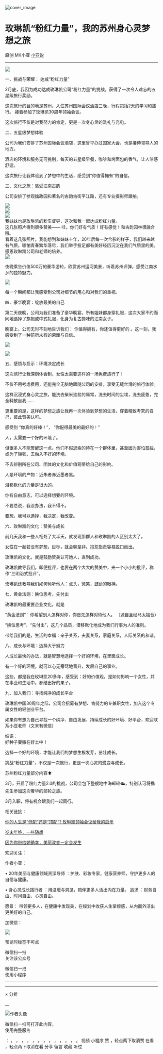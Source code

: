![cover_image](https://mmbiz.qpic.cn/mmbiz_jpg/A8SKDch4cJECyhbg8c7jCt4VcUmn4gq7MiannicKibpCCceUsRjqJOmo3SVpVEUk9TSgh1FLYT25ZUN7NH24oymag/0?wx_fmt=jpeg)

#  玫琳凯“粉红力量”，我的苏州身心灵梦想之旅

原创  MK小亚  [ 小亚说 ](javascript:void\(0\);)

__ _ _ _ _

![](https://mmbiz.qpic.cn/mmbiz_jpg/A8SKDch4cJGuWyic01TyplGXeW1gpibs3gxcZYWPS7eqD5icT2uakoOudBTut7XojoT3Z6X2eNl40siavmJjIaGgNw/640?wx_fmt=jpeg)  

一、挑战与荣耀：  达成“粉红力量”  

  

2月底，我因为成功达成玫琳凯公司“粉红力量”的挑战，获得了一次令人难忘的五星级旅行奖励。

  

这次旅行的目的地是苏州，入住苏州国际会议酒店三晚，行程包括2天的学习和旅行。  接着参加了玫琳凯30周年领袖会议。

  

这次旅行不仅是对我努力的肯定，更是一次身心灵的洗礼与充电。  
  
二、五星级梦想体验

  
公司为我们安排了苏州国际会议酒店，这里曾举办过国家大会，也是接待领导人的地方。

  

酒店的环境和服务无可挑剔，每天的五星级早餐，咖啡和烤面包的香气，让人倍感舒适。

这次旅行让我体验到了梦想中的生活，感受到“你值得拥有”的自信。  
  
三、文化之旅：感受江南古韵

  
公司安排了参观拙政园和著名的古韵古街平江路，还有专业摄影师跟拍。

  

![](https://mmbiz.qpic.cn/mmbiz_jpg/A8SKDch4cJECyhbg8c7jCt4VcUmn4gq7j53T66stTyyqpJA7CZyibiawr48WlAIx4HdwicoVW0NEibMHJnDYpVmlGQ/640?wx_fmt=jpeg)  
![](https://mmbiz.qpic.cn/mmbiz_jpg/A8SKDch4cJECyhbg8c7jCt4VcUmn4gq7ib1agKm9Tc0xB0xEwWNHib93LDLjNyqkfTz6yiax2MWg6QEiawJfDP9DXQ/640?wx_fmt=jpeg)  
![](https://mmbiz.qpic.cn/mmbiz_jpg/A8SKDch4cJECyhbg8c7jCt4VcUmn4gq7qTpLrbZHfEM0G9cYpgBasBWtV8Gibyez8CtLLibQ2c9vaxEPsZw873RQ/640?wx_fmt=jpeg)  
我妹妹也是玫琳凯的粉车督导，这次和我一起达成粉红力量。  
这几张照片得到很多赞美——  哇，你们好有气质！好有感觉！和古韵园林很融合哦。  
看着这几张照片，我能想到和妹妹十年，20年后每一次合影的样子，我们越来越有气质，哪怕青春繁华落尽，我们举手投足都有美好经历沉淀在我们气质里的美。
感恩玫琳凯公司和老师的培养。  
![](https://mmbiz.qpic.cn/mmbiz_jpg/A8SKDch4cJECyhbg8c7jCt4VcUmn4gq7tIEwXd7kXH1YNkHib6Sl7ONwVsDicAFC1mfY0dj9DpwzbCibNcufg3uLw/640?wx_fmt=jpeg)  

夜晚乘坐价值500万的豪华游轮，欣赏苏州运河美景，听着苏州评弹，感受江南水乡的独特魅力。

  

![](https://mmbiz.qpic.cn/mmbiz_jpg/A8SKDch4cJECyhbg8c7jCt4VcUmn4gq7G34Fkr1ia7L0Wv2R5M1Xia6kQcSs4cNVyOqIc3v7rVxdDbGr2IMPY5hg/640?wx_fmt=jpeg)  

每一个瞬间都让我感受到公司对细节的用心和对我们的重视。

  

四、豪华晚宴：绽放最美的自己  

  
第二天夜晚，公司为我们准备了豪华晚宴。所有姐妹都身穿礼服，这次大家不约而同地选择了旗袍或中式礼服，化身为复古韵味的江南女子。

  

晚宴上，公司无时不刻地告诉我们：  你值得拥有，你还值得更好的  。这一刻，我感受到了一种前所未有的荣耀与自信。  
  

![](https://mmbiz.qpic.cn/mmbiz_jpg/A8SKDch4cJECyhbg8c7jCt4VcUmn4gq7sFhmk2u0nAoPhP0oWVTMeBYfx7E3jPkZc9CicmBnPorV51WZh02BRbQ/640?wx_fmt=jpeg)

  

![](https://mmbiz.qpic.cn/mmbiz_jpg/A8SKDch4cJECyhbg8c7jCt4VcUmn4gq7Q4yRjBcm8ImoYOqTSB2JdNcfIK480iaibEB4U4n3ev4IA8JkmUT33p4Q/640?wx_fmt=jpeg)

  

  
五、感悟与启示：环境决定成长  

  
这次旅行让我深刻体会到，女性太需要这样的一场免费旅行了！

  

不仅不用考虑费用，还能完全无脑地跟随公司的安排，享受无缝丝滑的旅行体验。

这样沉浸式身心灵之旅，能洗去柴米油盐的庸常，洗去时间的尘埃，洗去疲惫，完全释放自我……

  

更重要的是，这样的梦想之旅让我再一次体验到梦想的生活，穿着精致考究的自己，彼此赞美认可。

感受到 “你真的好棒！”，  “你配得最美的最好的！”

  
人，太需要一个好的环境了。

  

但很多人不能警醒这一点，他们不假思索的待在一个群体里，甚至因为害怕孤独，或为了赚钱，去融入不好的环境。

  

不去辨别所在公司、团体的文化和价值观带给自己的影响。

人是环境的产物：近朱者赤近墨者黑。

潜移默化的力量是很大的。

  

你有自由意志，可以选择想要的环境。

不要总说，我没办法，我不得不。

要想，我可以选择，我决定，我改变。  
  
六、玫琳凯的文化：赞美与成长

  
前几天我和一些人相处了大半天，就发现那群人和玫琳凯的人区别太大了。

  

女性在一起若没有梦想，目标，就会聊是非。抱怨指责容易脱口而出。

  

玫琳凯的文化，就是鼓励赞美认可她人，直到成功。

  

玫琳凯教导我们，即便批评，也要在两个大大的赞美中，夹一个小小的批评，称作“三明治式批评”。

  

玫琳凯还教导我们如何倾听他人：点头，微笑，鼓励的眼神。

  
  
七、黄金法则：换位思考，先付出

  
玫琳凯的最重要企业文化，就是

“黄金法则”：你希望别人怎样对你，你首先怎样对待他人。  （源自圣经马太福音）

  

“换位思考”，“先付出”，这几个品质，潜移默化地成为我们行事为人的准则。

带给我们的是，生活的幸福：亲子关系，夫妻关系，家庭关系，人际关系的和谐。  
  
八、成长与环境：选择大于努力

  
人成长最快的办法，就是智慧地选择一个好的环境，在里面成长。

  

有一个好的环境，就可以心无旁骛地晋升，发展自己的事业。

  

这些，都是我在玫琳凯20多年，感受到：好的价值观，是如何影响一个女性，并在事业和生活中，都结出好的果子。  
  
  
九、加入我们：寻找纯净的成长平台

  
玫琳凯中国30周年之际，公司会招募有梦想、肯努力的专兼职女性，加入这个专属女性的轻创业平台。

  

如果你有想为自己寻找一个纯净、自由发展、持续成长的好环境、好平台，欢迎联系小亚老师（文末有微信）  
  
  
结语：  
好种子要撒在好土中！

选择一个好的环境，才能让我们的梦想生根发芽，茁壮成长。

挑战“粉红力量”，不仅是一次旅行，更是一次心灵的蜕变与成长。

  

苏州粉红力量部分内容⬆️  

  

  

  

3月，开启了粉红力量2.0的挑战，公司会包下整艘地中海邮轮🛳️，特别认可将携先生参加这次奢华的邮轮之旅。

3月入职，将有机会跟我们一起同行。

  

  

相关链接：

[ 你的人生是“低配”还是“顶配”? 玫琳凯领袖会议给我的启示
](https://mp.weixin.qq.com/s?__biz=MzUxNDAwNTk0MQ==&mid=2247486034&idx=1&sn=d5a81ffc2a31a4990405c30a6e6ae8d4&scene=21#wechat_redirect)

[ 岁末年终，一些随想
](https://mp.weixin.qq.com/s?__biz=MzUxNDAwNTk0MQ==&mid=2247485973&idx=1&sn=7fb4a379959e6b9e4c8a26e15406adc9&scene=21#wechat_redirect)  

[ 因为你带给她确幸，美丽改变一定会发生
](https://mp.weixin.qq.com/s?__biz=MzUxNDAwNTk0MQ==&mid=2247485312&idx=1&sn=efdf53bf2a6c3945409ae6de1301b14e&scene=21#wechat_redirect)  

  

欢迎关注：

  

作者小亚：

•  20年美丽与健康领域资深导师  ：护肤、彩妆专家，健康营养师，守护更多人的自信与健康。

•  身心灵成长践行者  ：用温暖与洞见，陪伴更多人活出内在力量。  追求  ：财务自由、时间自由、心灵自由。

愿景：  带领更多人，在健康中发现美，在规划中收获人生掌控感，从内而外活出更美好的自己。

  

  

加微信：

![](https://mmbiz.qpic.cn/mmbiz_jpg/A8SKDch4cJECyhbg8c7jCt4VcUmn4gq7M3HnOauqhNOy3MMOYe9lM3VqFP8o77lyYFlQAUE4g89FVaqZ5Z4MuQ/640?wx_fmt=jpeg)

  

预览时标签不可点

微信扫一扫  
关注该公众号



微信扫一扫  
使用小程序

****



****



×  分析

__

![作者头像](http://mmbiz.qpic.cn/mmbiz_png/A8SKDch4cJE0KicTMyrVCx3VLqEgic5sJ1V5QeGZTibG9GLZlSCXSj5ByXNkib5PBrZVMkI41KKxgwE1K9gfypUeRg/0?wx_fmt=png)

微信扫一扫可打开此内容，  
使用完整服务

：  ，  ，  ，  ，  ，  ，  ，  ，  ，  ，  ，  ，  。  视频  小程序  赞  ，轻点两下取消赞  在看  ，轻点两下取消在看
分享  留言  收藏  听过


